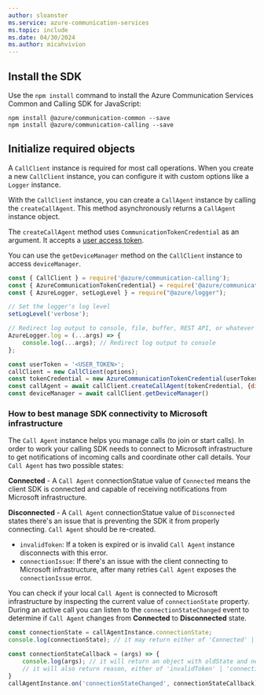 ```yaml
---
author: sloanster
ms.service: azure-communication-services
ms.topic: include
ms.date: 04/30/2024
ms.author: micahvivion
---
```

## Install the SDK

Use the `npm install` command to install the Azure Communication Services Common and Calling SDK for JavaScript:

```console
npm install @azure/communication-common --save
npm install @azure/communication-calling --save
```

## Initialize required objects

A `CallClient` instance is required for most call operations. When you create a new `CallClient` instance, you can configure it with custom options like a `Logger` instance.

With the `CallClient` instance, you can create a `CallAgent` instance by calling the `createCallAgent`. This method asynchronously returns a `CallAgent` instance object.

The `createCallAgent` method uses `CommunicationTokenCredential` as an argument. It accepts a [user access token](../../../../quickstarts/identity/access-tokens.md).

You can use the `getDeviceManager` method on the `CallClient` instance to access `deviceManager`.

```js
const { CallClient } = require('@azure/communication-calling');
const { AzureCommunicationTokenCredential} = require('@azure/communication-common');
const { AzureLogger, setLogLevel } = require("@azure/logger");

// Set the logger's log level
setLogLevel('verbose');

// Redirect log output to console, file, buffer, REST API, or whatever location you want
AzureLogger.log = (...args) => {
    console.log(...args); // Redirect log output to console
};

const userToken = '<USER_TOKEN>';
callClient = new CallClient(options);
const tokenCredential = new AzureCommunicationTokenCredential(userToken);
const callAgent = await callClient.createCallAgent(tokenCredential, {displayName: 'optional Azure Communication Services user name'});
const deviceManager = await callClient.getDeviceManager()
```

### How to best manage SDK connectivity to Microsoft infrastructure

The `Call Agent` instance helps you manage calls (to join or start calls). In order to work your calling SDK needs to connect to Microsoft infrastructure to get notifications of incoming calls and coordinate other call details. Your `Call Agent` has two possible states:

**Connected** - A `Call Agent` connectionStatue value of `Connected` means the client SDK is connected and capable of receiving notifications from Microsoft infrastructure.

**Disconnected** - A `Call Agent` connectionStatue value of `Disconnected` states there's an issue that is preventing the SDK it from properly connecting. `Call Agent` should be re-created.
- `invalidToken`: If a token is expired or is invalid `Call Agent` instance disconnects with this error.
- `connectionIssue`:  If there's an issue with the client connecting to Microsoft infrastructure, after many retries `Call Agent` exposes the `connectionIssue` error.

You can check if your local `Call Agent` is connected to Microsoft infrastructure by inspecting the current value of `connectionState` property. During an active call you can listen to the `connectionStateChanged` event to determine if `Call Agent` changes from **Connected** to **Disconnected** state.

```js
const connectionState = callAgentInstance.connectionState;
console.log(connectionState); // it may return either of 'Connected' | 'Disconnected'

const connectionStateCallback = (args) => {
    console.log(args); // it will return an object with oldState and newState, each of having a value of either of 'Connected' | 'Disconnected'
    // it will also return reason, either of 'invalidToken' | 'connectionIssue'
}
callAgentInstance.on('connectionStateChanged', connectionStateCallback);
```


